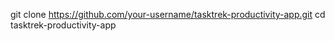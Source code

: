 git clone https://github.com/your-username/tasktrek-productivity-app.git
cd tasktrek-productivity-app
